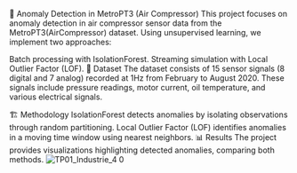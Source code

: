 🚆 Anomaly Detection in MetroPT3 (Air Compressor)
This project focuses on anomaly detection in air compressor sensor data from the MetroPT3(AirCompressor) dataset.
Using unsupervised learning, we implement two approaches:

Batch processing with IsolationForest.
Streaming simulation with Local Outlier Factor (LOF).
📂 Dataset
The dataset consists of 15 sensor signals (8 digital and 7 analog) recorded at 1Hz from February to August 2020.
These signals include pressure readings, motor current, oil temperature, and various electrical signals.

🏗️ Methodology
IsolationForest detects anomalies by isolating observations through random partitioning.
Local Outlier Factor (LOF) identifies anomalies in a moving time window using nearest neighbors.
📊 Results
The project provides visualizations highlighting detected anomalies, comparing both methods.
![TP01_Industrie_4 0 ](https://github.com/user-attachments/assets/324d736a-9ca7-40c3-ac49-ac6bcc4c015a)
